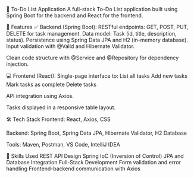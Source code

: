 📝 To-Do List Application
A full-stack To-Do List application built using Spring Boot for the backend and React for the frontend.

🚀 Features
✅ Backend (Spring Boot):
RESTful endpoints: GET, POST, PUT, DELETE for task management.
Data model: Task (id, title, description, status).
Persistence using Spring Data JPA and H2 (in-memory database).
Input validation with @Valid and Hibernate Validator.

Clean code structure with @Service and @Repository for dependency injection.

💻 Frontend (React):
Single-page interface to:
List all tasks
Add new tasks
Mark tasks as complete
Delete tasks

API integration using Axios.

Tasks displayed in a responsive table layout.

🛠️ Tech Stack
Frontend: React, Axios, CSS

Backend: Spring Boot, Spring Data JPA, Hibernate Validator, H2 Database

Tools: Maven, Postman, VS Code, IntelliJ IDEA

🎯 Skills Used
REST API Design
Spring IoC (Inversion of Control)
JPA and Database Integration
Full-Stack Development
Form validation and error handling
Frontend-backend communication with Axios
